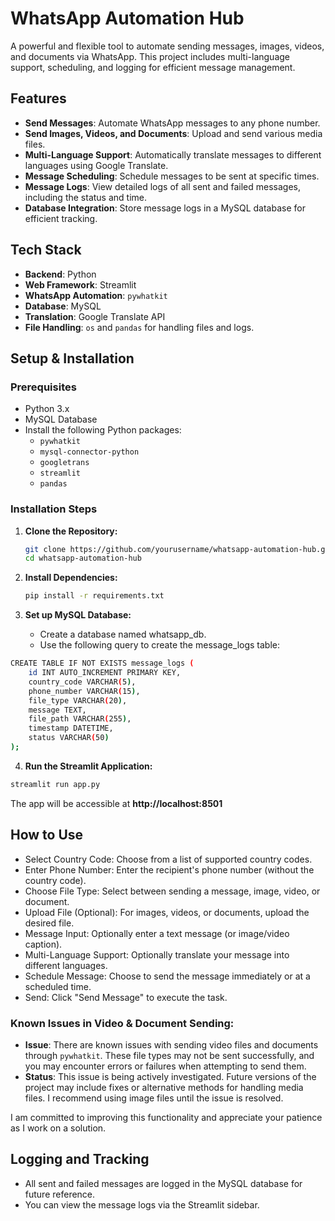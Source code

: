 # WhatsApp Automation Hub

A powerful and flexible tool to automate sending messages, images, videos, and documents via WhatsApp. This project includes multi-language support, scheduling, and logging for efficient message management.

## Features
- **Send Messages**: Automate WhatsApp messages to any phone number.
- **Send Images, Videos, and Documents**: Upload and send various media files.
- **Multi-Language Support**: Automatically translate messages to different languages using Google Translate.
- **Message Scheduling**: Schedule messages to be sent at specific times.
- **Message Logs**: View detailed logs of all sent and failed messages, including the status and time.
- **Database Integration**: Store message logs in a MySQL database for efficient tracking.

## Tech Stack
- **Backend**: Python
- **Web Framework**: Streamlit
- **WhatsApp Automation**: `pywhatkit`
- **Database**: MySQL
- **Translation**: Google Translate API
- **File Handling**: `os` and `pandas` for handling files and logs.

## Setup & Installation

### Prerequisites
- Python 3.x
- MySQL Database
- Install the following Python packages:
  - `pywhatkit`
  - `mysql-connector-python`
  - `googletrans`
  - `streamlit`
  - `pandas`

### Installation Steps

1. **Clone the Repository:**

   ```bash
   git clone https://github.com/yourusername/whatsapp-automation-hub.git
   cd whatsapp-automation-hub
   ```

2. **Install Dependencies:**

   ```bash
   pip install -r requirements.txt
   ```

3. **Set up MySQL Database:**

   - Create a database named whatsapp_db.
   - Use the following query to create the message_logs table:
```bash
CREATE TABLE IF NOT EXISTS message_logs (
    id INT AUTO_INCREMENT PRIMARY KEY,
    country_code VARCHAR(5),
    phone_number VARCHAR(15),
    file_type VARCHAR(20),
    message TEXT,
    file_path VARCHAR(255),
    timestamp DATETIME,
    status VARCHAR(50)
);
```

4. **Run the Streamlit Application:**

```bash
streamlit run app.py
```

The app will be accessible at **http://localhost:8501**

## **How to Use**
- Select Country Code: Choose from a list of supported country codes.
- Enter Phone Number: Enter the recipient's phone number (without the country code).
- Choose File Type: Select between sending a message, image, video, or document.
- Upload File (Optional): For images, videos, or documents, upload the desired file.
- Message Input: Optionally enter a text message (or image/video caption).
- Multi-Language Support: Optionally translate your message into different languages.
- Schedule Message: Choose to send the message immediately or at a scheduled time.
- Send: Click "Send Message" to execute the task.

### Known Issues in Video & Document Sending:
- **Issue**: There are known issues with sending video files and documents through `pywhatkit`. These file types may not be sent successfully, and you may encounter errors or failures when attempting to send them.
- **Status**: This issue is being actively investigated. Future versions of the project may include fixes or alternative methods for handling media files. I recommend using image files until the issue is resolved.

I am committed to improving this functionality and appreciate your patience as I work on a solution.

## **Logging and Tracking**
- All sent and failed messages are logged in the MySQL database for future reference.
- You can view the message logs via the Streamlit sidebar.
